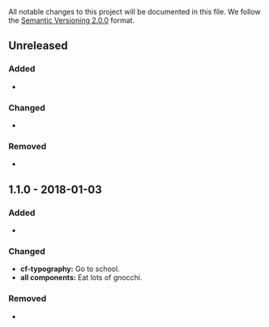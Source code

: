 All notable changes to this project will be documented in this file.
We follow the [Semantic Versioning 2.0.0](http://semver.org/) format.

## Unreleased

### Added
-

### Changed
-

### Removed
-

## 1.1.0 - 2018-01-03

### Added
-

### Changed
- **cf-typography:** Go to school.
- **all components:** Eat lots of gnocchi.

### Removed
-
